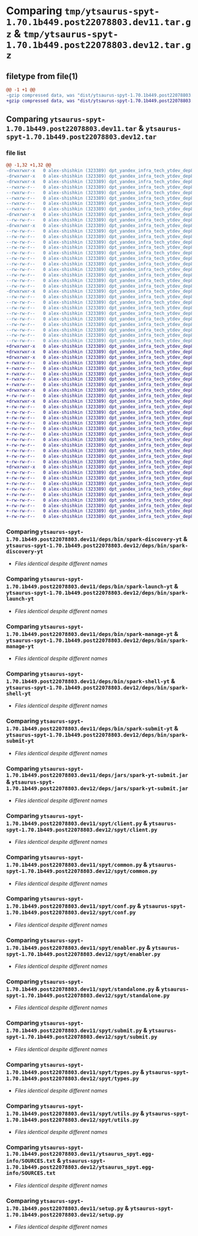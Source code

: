 # Comparing `tmp/ytsaurus-spyt-1.70.1b449.post22078803.dev11.tar.gz` & `tmp/ytsaurus-spyt-1.70.1b449.post22078803.dev12.tar.gz`

## filetype from file(1)

```diff
@@ -1 +1 @@
-gzip compressed data, was "dist/ytsaurus-spyt-1.70.1b449.post22078803.dev11.tar", last modified: Tue May 23 15:16:05 2023, max compression
+gzip compressed data, was "dist/ytsaurus-spyt-1.70.1b449.post22078803.dev12.tar", last modified: Tue May 23 15:17:34 2023, max compression
```

## Comparing `ytsaurus-spyt-1.70.1b449.post22078803.dev11.tar` & `ytsaurus-spyt-1.70.1b449.post22078803.dev12.tar`

### file list

```diff
@@ -1,32 +1,32 @@
-drwxrwxr-x   0 alex-shishkin (323389) dpt_yandex_infra_tech_ytdev_dep8 (246647)        0 2023-05-23 15:16:05.000000 ytsaurus-spyt-1.70.1b449.post22078803.dev11/
-drwxrwxr-x   0 alex-shishkin (323389) dpt_yandex_infra_tech_ytdev_dep8 (246647)        0 2023-05-23 15:16:05.000000 ytsaurus-spyt-1.70.1b449.post22078803.dev11/deps/
-drwxrwxr-x   0 alex-shishkin (323389) dpt_yandex_infra_tech_ytdev_dep8 (246647)        0 2023-05-23 15:16:05.000000 ytsaurus-spyt-1.70.1b449.post22078803.dev11/deps/bin/
--rwxrw-r--   0 alex-shishkin (323389) dpt_yandex_infra_tech_ytdev_dep8 (246647)     1192 2023-05-23 15:16:04.000000 ytsaurus-spyt-1.70.1b449.post22078803.dev11/deps/bin/spark-discovery-yt
--rwxrw-r--   0 alex-shishkin (323389) dpt_yandex_infra_tech_ytdev_dep8 (246647)    11500 2023-05-23 15:16:04.000000 ytsaurus-spyt-1.70.1b449.post22078803.dev11/deps/bin/spark-launch-yt
--rwxrw-r--   0 alex-shishkin (323389) dpt_yandex_infra_tech_ytdev_dep8 (246647)     2299 2023-05-23 15:16:04.000000 ytsaurus-spyt-1.70.1b449.post22078803.dev11/deps/bin/spark-manage-yt
--rwxrw-r--   0 alex-shishkin (323389) dpt_yandex_infra_tech_ytdev_dep8 (246647)      760 2023-05-23 15:16:04.000000 ytsaurus-spyt-1.70.1b449.post22078803.dev11/deps/bin/spark-shell-yt
--rwxrw-r--   0 alex-shishkin (323389) dpt_yandex_infra_tech_ytdev_dep8 (246647)     1277 2023-05-23 15:16:04.000000 ytsaurus-spyt-1.70.1b449.post22078803.dev11/deps/bin/spark-submit-yt
-drwxrwxr-x   0 alex-shishkin (323389) dpt_yandex_infra_tech_ytdev_dep8 (246647)        0 2023-05-23 15:16:05.000000 ytsaurus-spyt-1.70.1b449.post22078803.dev11/deps/jars/
--rw-rw-r--   0 alex-shishkin (323389) dpt_yandex_infra_tech_ytdev_dep8 (246647)  1798378 2023-05-23 15:16:04.000000 ytsaurus-spyt-1.70.1b449.post22078803.dev11/deps/jars/spark-yt-submit.jar
-drwxrwxr-x   0 alex-shishkin (323389) dpt_yandex_infra_tech_ytdev_dep8 (246647)        0 2023-05-23 15:16:05.000000 ytsaurus-spyt-1.70.1b449.post22078803.dev11/spyt/
--rw-rw-r--   0 alex-shishkin (323389) dpt_yandex_infra_tech_ytdev_dep8 (246647)       95 2023-04-26 14:37:27.000000 ytsaurus-spyt-1.70.1b449.post22078803.dev11/spyt/__init__.py
--rw-rw-r--   0 alex-shishkin (323389) dpt_yandex_infra_tech_ytdev_dep8 (246647)    16500 2023-05-11 12:57:25.000000 ytsaurus-spyt-1.70.1b449.post22078803.dev11/spyt/client.py
--rw-rw-r--   0 alex-shishkin (323389) dpt_yandex_infra_tech_ytdev_dep8 (246647)     1106 2023-04-26 14:37:27.000000 ytsaurus-spyt-1.70.1b449.post22078803.dev11/spyt/common.py
--rw-rw-r--   0 alex-shishkin (323389) dpt_yandex_infra_tech_ytdev_dep8 (246647)     7357 2023-05-11 12:57:25.000000 ytsaurus-spyt-1.70.1b449.post22078803.dev11/spyt/conf.py
--rw-rw-r--   0 alex-shishkin (323389) dpt_yandex_infra_tech_ytdev_dep8 (246647)      326 2023-05-11 12:57:25.000000 ytsaurus-spyt-1.70.1b449.post22078803.dev11/spyt/dependency_utils.py
--rw-rw-r--   0 alex-shishkin (323389) dpt_yandex_infra_tech_ytdev_dep8 (246647)     3877 2023-05-11 12:57:25.000000 ytsaurus-spyt-1.70.1b449.post22078803.dev11/spyt/enabler.py
--rw-rw-r--   0 alex-shishkin (323389) dpt_yandex_infra_tech_ytdev_dep8 (246647)    36987 2023-05-11 12:57:25.000000 ytsaurus-spyt-1.70.1b449.post22078803.dev11/spyt/standalone.py
--rw-rw-r--   0 alex-shishkin (323389) dpt_yandex_infra_tech_ytdev_dep8 (246647)     9779 2023-04-26 14:37:27.000000 ytsaurus-spyt-1.70.1b449.post22078803.dev11/spyt/submit.py
--rw-rw-r--   0 alex-shishkin (323389) dpt_yandex_infra_tech_ytdev_dep8 (246647)     4003 2023-04-26 14:37:27.000000 ytsaurus-spyt-1.70.1b449.post22078803.dev11/spyt/types.py
--rw-rw-r--   0 alex-shishkin (323389) dpt_yandex_infra_tech_ytdev_dep8 (246647)    10300 2023-05-11 12:57:25.000000 ytsaurus-spyt-1.70.1b449.post22078803.dev11/spyt/utils.py
--rw-rw-r--   0 alex-shishkin (323389) dpt_yandex_infra_tech_ytdev_dep8 (246647)      205 2023-05-23 15:15:23.000000 ytsaurus-spyt-1.70.1b449.post22078803.dev11/spyt/version.py
-drwxrwxr-x   0 alex-shishkin (323389) dpt_yandex_infra_tech_ytdev_dep8 (246647)        0 2023-05-23 15:16:05.000000 ytsaurus-spyt-1.70.1b449.post22078803.dev11/ytsaurus_spyt.egg-info/
--rw-rw-r--   0 alex-shishkin (323389) dpt_yandex_infra_tech_ytdev_dep8 (246647)      334 2023-05-23 15:16:04.000000 ytsaurus-spyt-1.70.1b449.post22078803.dev11/ytsaurus_spyt.egg-info/PKG-INFO
--rw-rw-r--   0 alex-shishkin (323389) dpt_yandex_infra_tech_ytdev_dep8 (246647)      540 2023-05-23 15:16:05.000000 ytsaurus-spyt-1.70.1b449.post22078803.dev11/ytsaurus_spyt.egg-info/SOURCES.txt
--rw-rw-r--   0 alex-shishkin (323389) dpt_yandex_infra_tech_ytdev_dep8 (246647)        1 2023-05-23 15:16:04.000000 ytsaurus-spyt-1.70.1b449.post22078803.dev11/ytsaurus_spyt.egg-info/dependency_links.txt
--rw-rw-r--   0 alex-shishkin (323389) dpt_yandex_infra_tech_ytdev_dep8 (246647)       62 2023-05-23 15:16:04.000000 ytsaurus-spyt-1.70.1b449.post22078803.dev11/ytsaurus_spyt.egg-info/requires.txt
--rw-rw-r--   0 alex-shishkin (323389) dpt_yandex_infra_tech_ytdev_dep8 (246647)        5 2023-05-23 15:16:04.000000 ytsaurus-spyt-1.70.1b449.post22078803.dev11/ytsaurus_spyt.egg-info/top_level.txt
--rw-rw-r--   0 alex-shishkin (323389) dpt_yandex_infra_tech_ytdev_dep8 (246647)      110 2023-04-26 14:22:18.000000 ytsaurus-spyt-1.70.1b449.post22078803.dev11/MANIFEST.in
--rw-rw-r--   0 alex-shishkin (323389) dpt_yandex_infra_tech_ytdev_dep8 (246647)     1011 2023-05-11 12:57:25.000000 ytsaurus-spyt-1.70.1b449.post22078803.dev11/setup.py
--rw-rw-r--   0 alex-shishkin (323389) dpt_yandex_infra_tech_ytdev_dep8 (246647)      334 2023-05-23 15:16:05.000000 ytsaurus-spyt-1.70.1b449.post22078803.dev11/PKG-INFO
--rw-rw-r--   0 alex-shishkin (323389) dpt_yandex_infra_tech_ytdev_dep8 (246647)       38 2023-05-23 15:16:05.000000 ytsaurus-spyt-1.70.1b449.post22078803.dev11/setup.cfg
+drwxrwxr-x   0 alex-shishkin (323389) dpt_yandex_infra_tech_ytdev_dep8 (246647)        0 2023-05-23 15:17:34.000000 ytsaurus-spyt-1.70.1b449.post22078803.dev12/
+drwxrwxr-x   0 alex-shishkin (323389) dpt_yandex_infra_tech_ytdev_dep8 (246647)        0 2023-05-23 15:17:34.000000 ytsaurus-spyt-1.70.1b449.post22078803.dev12/deps/
+drwxrwxr-x   0 alex-shishkin (323389) dpt_yandex_infra_tech_ytdev_dep8 (246647)        0 2023-05-23 15:17:34.000000 ytsaurus-spyt-1.70.1b449.post22078803.dev12/deps/bin/
+-rwxrw-r--   0 alex-shishkin (323389) dpt_yandex_infra_tech_ytdev_dep8 (246647)     1192 2023-05-23 15:17:33.000000 ytsaurus-spyt-1.70.1b449.post22078803.dev12/deps/bin/spark-discovery-yt
+-rwxrw-r--   0 alex-shishkin (323389) dpt_yandex_infra_tech_ytdev_dep8 (246647)    11500 2023-05-23 15:17:33.000000 ytsaurus-spyt-1.70.1b449.post22078803.dev12/deps/bin/spark-launch-yt
+-rwxrw-r--   0 alex-shishkin (323389) dpt_yandex_infra_tech_ytdev_dep8 (246647)     2299 2023-05-23 15:17:33.000000 ytsaurus-spyt-1.70.1b449.post22078803.dev12/deps/bin/spark-manage-yt
+-rwxrw-r--   0 alex-shishkin (323389) dpt_yandex_infra_tech_ytdev_dep8 (246647)      760 2023-05-23 15:17:33.000000 ytsaurus-spyt-1.70.1b449.post22078803.dev12/deps/bin/spark-shell-yt
+-rwxrw-r--   0 alex-shishkin (323389) dpt_yandex_infra_tech_ytdev_dep8 (246647)     1277 2023-05-23 15:17:33.000000 ytsaurus-spyt-1.70.1b449.post22078803.dev12/deps/bin/spark-submit-yt
+drwxrwxr-x   0 alex-shishkin (323389) dpt_yandex_infra_tech_ytdev_dep8 (246647)        0 2023-05-23 15:17:34.000000 ytsaurus-spyt-1.70.1b449.post22078803.dev12/deps/jars/
+-rw-rw-r--   0 alex-shishkin (323389) dpt_yandex_infra_tech_ytdev_dep8 (246647)  1798378 2023-05-23 15:17:33.000000 ytsaurus-spyt-1.70.1b449.post22078803.dev12/deps/jars/spark-yt-submit.jar
+drwxrwxr-x   0 alex-shishkin (323389) dpt_yandex_infra_tech_ytdev_dep8 (246647)        0 2023-05-23 15:17:34.000000 ytsaurus-spyt-1.70.1b449.post22078803.dev12/spyt/
+-rw-rw-r--   0 alex-shishkin (323389) dpt_yandex_infra_tech_ytdev_dep8 (246647)       95 2023-04-26 14:37:27.000000 ytsaurus-spyt-1.70.1b449.post22078803.dev12/spyt/__init__.py
+-rw-rw-r--   0 alex-shishkin (323389) dpt_yandex_infra_tech_ytdev_dep8 (246647)    16500 2023-05-11 12:57:25.000000 ytsaurus-spyt-1.70.1b449.post22078803.dev12/spyt/client.py
+-rw-rw-r--   0 alex-shishkin (323389) dpt_yandex_infra_tech_ytdev_dep8 (246647)     1106 2023-04-26 14:37:27.000000 ytsaurus-spyt-1.70.1b449.post22078803.dev12/spyt/common.py
+-rw-rw-r--   0 alex-shishkin (323389) dpt_yandex_infra_tech_ytdev_dep8 (246647)     7357 2023-05-11 12:57:25.000000 ytsaurus-spyt-1.70.1b449.post22078803.dev12/spyt/conf.py
+-rw-rw-r--   0 alex-shishkin (323389) dpt_yandex_infra_tech_ytdev_dep8 (246647)      326 2023-05-11 12:57:25.000000 ytsaurus-spyt-1.70.1b449.post22078803.dev12/spyt/dependency_utils.py
+-rw-rw-r--   0 alex-shishkin (323389) dpt_yandex_infra_tech_ytdev_dep8 (246647)     3877 2023-05-11 12:57:25.000000 ytsaurus-spyt-1.70.1b449.post22078803.dev12/spyt/enabler.py
+-rw-rw-r--   0 alex-shishkin (323389) dpt_yandex_infra_tech_ytdev_dep8 (246647)    36987 2023-05-11 12:57:25.000000 ytsaurus-spyt-1.70.1b449.post22078803.dev12/spyt/standalone.py
+-rw-rw-r--   0 alex-shishkin (323389) dpt_yandex_infra_tech_ytdev_dep8 (246647)     9779 2023-04-26 14:37:27.000000 ytsaurus-spyt-1.70.1b449.post22078803.dev12/spyt/submit.py
+-rw-rw-r--   0 alex-shishkin (323389) dpt_yandex_infra_tech_ytdev_dep8 (246647)     4003 2023-04-26 14:37:27.000000 ytsaurus-spyt-1.70.1b449.post22078803.dev12/spyt/types.py
+-rw-rw-r--   0 alex-shishkin (323389) dpt_yandex_infra_tech_ytdev_dep8 (246647)    10300 2023-05-11 12:57:25.000000 ytsaurus-spyt-1.70.1b449.post22078803.dev12/spyt/utils.py
+-rw-rw-r--   0 alex-shishkin (323389) dpt_yandex_infra_tech_ytdev_dep8 (246647)      205 2023-05-23 15:16:40.000000 ytsaurus-spyt-1.70.1b449.post22078803.dev12/spyt/version.py
+drwxrwxr-x   0 alex-shishkin (323389) dpt_yandex_infra_tech_ytdev_dep8 (246647)        0 2023-05-23 15:17:34.000000 ytsaurus-spyt-1.70.1b449.post22078803.dev12/ytsaurus_spyt.egg-info/
+-rw-rw-r--   0 alex-shishkin (323389) dpt_yandex_infra_tech_ytdev_dep8 (246647)      334 2023-05-23 15:17:33.000000 ytsaurus-spyt-1.70.1b449.post22078803.dev12/ytsaurus_spyt.egg-info/PKG-INFO
+-rw-rw-r--   0 alex-shishkin (323389) dpt_yandex_infra_tech_ytdev_dep8 (246647)      540 2023-05-23 15:17:33.000000 ytsaurus-spyt-1.70.1b449.post22078803.dev12/ytsaurus_spyt.egg-info/SOURCES.txt
+-rw-rw-r--   0 alex-shishkin (323389) dpt_yandex_infra_tech_ytdev_dep8 (246647)        1 2023-05-23 15:17:33.000000 ytsaurus-spyt-1.70.1b449.post22078803.dev12/ytsaurus_spyt.egg-info/dependency_links.txt
+-rw-rw-r--   0 alex-shishkin (323389) dpt_yandex_infra_tech_ytdev_dep8 (246647)       62 2023-05-23 15:17:33.000000 ytsaurus-spyt-1.70.1b449.post22078803.dev12/ytsaurus_spyt.egg-info/requires.txt
+-rw-rw-r--   0 alex-shishkin (323389) dpt_yandex_infra_tech_ytdev_dep8 (246647)        5 2023-05-23 15:17:33.000000 ytsaurus-spyt-1.70.1b449.post22078803.dev12/ytsaurus_spyt.egg-info/top_level.txt
+-rw-rw-r--   0 alex-shishkin (323389) dpt_yandex_infra_tech_ytdev_dep8 (246647)      110 2023-04-26 14:22:18.000000 ytsaurus-spyt-1.70.1b449.post22078803.dev12/MANIFEST.in
+-rw-rw-r--   0 alex-shishkin (323389) dpt_yandex_infra_tech_ytdev_dep8 (246647)     1011 2023-05-11 12:57:25.000000 ytsaurus-spyt-1.70.1b449.post22078803.dev12/setup.py
+-rw-rw-r--   0 alex-shishkin (323389) dpt_yandex_infra_tech_ytdev_dep8 (246647)      334 2023-05-23 15:17:34.000000 ytsaurus-spyt-1.70.1b449.post22078803.dev12/PKG-INFO
+-rw-rw-r--   0 alex-shishkin (323389) dpt_yandex_infra_tech_ytdev_dep8 (246647)       38 2023-05-23 15:17:34.000000 ytsaurus-spyt-1.70.1b449.post22078803.dev12/setup.cfg
```

### Comparing `ytsaurus-spyt-1.70.1b449.post22078803.dev11/deps/bin/spark-discovery-yt` & `ytsaurus-spyt-1.70.1b449.post22078803.dev12/deps/bin/spark-discovery-yt`

 * *Files identical despite different names*

### Comparing `ytsaurus-spyt-1.70.1b449.post22078803.dev11/deps/bin/spark-launch-yt` & `ytsaurus-spyt-1.70.1b449.post22078803.dev12/deps/bin/spark-launch-yt`

 * *Files identical despite different names*

### Comparing `ytsaurus-spyt-1.70.1b449.post22078803.dev11/deps/bin/spark-manage-yt` & `ytsaurus-spyt-1.70.1b449.post22078803.dev12/deps/bin/spark-manage-yt`

 * *Files identical despite different names*

### Comparing `ytsaurus-spyt-1.70.1b449.post22078803.dev11/deps/bin/spark-shell-yt` & `ytsaurus-spyt-1.70.1b449.post22078803.dev12/deps/bin/spark-shell-yt`

 * *Files identical despite different names*

### Comparing `ytsaurus-spyt-1.70.1b449.post22078803.dev11/deps/bin/spark-submit-yt` & `ytsaurus-spyt-1.70.1b449.post22078803.dev12/deps/bin/spark-submit-yt`

 * *Files identical despite different names*

### Comparing `ytsaurus-spyt-1.70.1b449.post22078803.dev11/deps/jars/spark-yt-submit.jar` & `ytsaurus-spyt-1.70.1b449.post22078803.dev12/deps/jars/spark-yt-submit.jar`

 * *Files identical despite different names*

### Comparing `ytsaurus-spyt-1.70.1b449.post22078803.dev11/spyt/client.py` & `ytsaurus-spyt-1.70.1b449.post22078803.dev12/spyt/client.py`

 * *Files identical despite different names*

### Comparing `ytsaurus-spyt-1.70.1b449.post22078803.dev11/spyt/common.py` & `ytsaurus-spyt-1.70.1b449.post22078803.dev12/spyt/common.py`

 * *Files identical despite different names*

### Comparing `ytsaurus-spyt-1.70.1b449.post22078803.dev11/spyt/conf.py` & `ytsaurus-spyt-1.70.1b449.post22078803.dev12/spyt/conf.py`

 * *Files identical despite different names*

### Comparing `ytsaurus-spyt-1.70.1b449.post22078803.dev11/spyt/enabler.py` & `ytsaurus-spyt-1.70.1b449.post22078803.dev12/spyt/enabler.py`

 * *Files identical despite different names*

### Comparing `ytsaurus-spyt-1.70.1b449.post22078803.dev11/spyt/standalone.py` & `ytsaurus-spyt-1.70.1b449.post22078803.dev12/spyt/standalone.py`

 * *Files identical despite different names*

### Comparing `ytsaurus-spyt-1.70.1b449.post22078803.dev11/spyt/submit.py` & `ytsaurus-spyt-1.70.1b449.post22078803.dev12/spyt/submit.py`

 * *Files identical despite different names*

### Comparing `ytsaurus-spyt-1.70.1b449.post22078803.dev11/spyt/types.py` & `ytsaurus-spyt-1.70.1b449.post22078803.dev12/spyt/types.py`

 * *Files identical despite different names*

### Comparing `ytsaurus-spyt-1.70.1b449.post22078803.dev11/spyt/utils.py` & `ytsaurus-spyt-1.70.1b449.post22078803.dev12/spyt/utils.py`

 * *Files identical despite different names*

### Comparing `ytsaurus-spyt-1.70.1b449.post22078803.dev11/ytsaurus_spyt.egg-info/SOURCES.txt` & `ytsaurus-spyt-1.70.1b449.post22078803.dev12/ytsaurus_spyt.egg-info/SOURCES.txt`

 * *Files identical despite different names*

### Comparing `ytsaurus-spyt-1.70.1b449.post22078803.dev11/setup.py` & `ytsaurus-spyt-1.70.1b449.post22078803.dev12/setup.py`

 * *Files identical despite different names*

